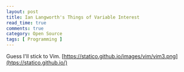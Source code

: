 ```yaml
---
layout: post
title: Ian Langworth's Things of Variable Interest
read_time: true  
comments: true
category: Open Source
tags: [ Programming ]
---
```


Guess I'll stick to Vim.
[https://statico.github.io/images/vim/vim3.png](htps://statico.github.io/)
